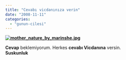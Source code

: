 ```yaml
---
title: "Cevabı vicdanınıza verin"
date: "2008-11-11"
categories: 
  - "gunun-cilesi"
---
```


**[![mother_nature_by_marinshe.jpg](/uploads/2008/11/mother_nature_by_marinshe.jpg)](/uploads/2008/11/mother_nature_by_marinshe.jpg "mother_nature_by_marinshe.jpg")**

**Cevap** beklemiyorum. Herkes **cevabı Vicdanına** versin.                   **Suskunluk**
